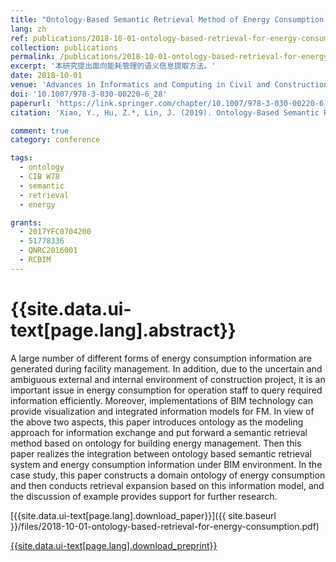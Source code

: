 ```yaml
---
title: "Ontology-Based Semantic Retrieval Method of Energy Consumption Management"
lang: zh
ref: publications/2018-10-01-ontology-based-retrieval-for-energy-consumption
collection: publications
permalink: /publications/2018-10-01-ontology-based-retrieval-for-energy-consumption
excerpt: '本研究提出面向能耗管理的语义信息提取方法。'
date: 2018-10-01
venue: 'Advances in Informatics and Computing in Civil and Construction Engineering'
doi: '10.1007/978-3-030-00220-6_28'
paperurl: 'https://link.springer.com/chapter/10.1007/978-3-030-00220-6_28'
citation: 'Xiao, Y., Hu, Z.*, Lin, J. (2019). Ontology-Based Semantic Retrieval Method of Energy Consumption Management. <i>Advances in Informatics and Computing in Civil and Construction Engineering</i>, 231-238. Springer International Publishing. Chicago,Illinois, US.'

comment: true
category: conference

tags: 
  - ontology
  - CIB W78
  - semantic
  - retrieval
  - energy

grants:
  - 2017YFC0704200
  - 51778336
  - QNRC2016001
  - RCBIM
---
```



{{site.data.ui-text[page.lang].abstract}}
====

A large number of different forms of energy consumption information are generated during facility management. In addition, due to the uncertain and ambiguous external and internal environment of construction project, it is an important issue in energy consumption for operation staff to query required information efficiently. Moreover, implementations of BIM technology can provide visualization and integrated information models for FM. In view of the above two aspects, this paper introduces ontology as the modeling approach for information exchange and put forward a semantic retrieval method based on ontology for building energy management. Then this paper realizes the integration between ontology based semantic retrieval system and energy consumption information under BIM environment. In the case study, this paper constructs a domain ontology of energy consumption and then conducts retrieval expansion based on this information model, and the discussion of example provides support for further research. 

[{{site.data.ui-text[page.lang].download_paper}}]({{ site.baseurl }}/files/2018-10-01-ontology-based-retrieval-for-energy-consumption.pdf)

[{{site.data.ui-text[page.lang].download_preprint}}](https://link.springer.com/chapter/10.1007/978-3-030-00220-6_28)
